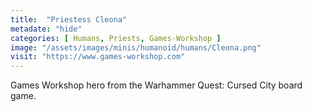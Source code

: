 ```yaml
---
title:  "Priestess Cleona"
metadate: "hide"
categories: [ Humans, Priests, Games-Workshop ]
image: "/assets/images/minis/humanoid/humans/Cleona.png"
visit: "https://www.games-workshop.com"
---
```

Games Workshop hero from the Warhammer Quest: Cursed City board game. 